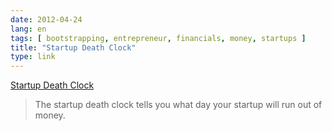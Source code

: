 ```yaml
---
date: 2012-04-24
lang: en
tags: [ bootstrapping, entrepreneur, financials, money, startups ]
title: "Startup Death Clock"
type: link
---
```


[Startup Death
Clock](http://www.startupdeathclock.com/#revm=0/expm=50000/cash=500000/from=20120402/name=Startup)

> The startup death clock tells you what day your startup will run out
> of money.

